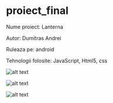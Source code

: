 # proiect_final

Nume proiect: Lanterna

Autor: Dumitras Andrei

Ruleaza pe: android

Tehnologii folosite: JavaScript, Html5, css


![alt text](https://github.com/Dumi98/proiect_final/blob/master/Captur%C4%83%20ecran%20(77).png "Logo Title Text 1")

![alt text](https://github.com/Dumi98/proiect_final/blob/master/Captur%C4%83%20ecran%20(78).png "Logo Title Text 1")

![alt text](https://github.com/Dumi98/proiect_final/blob/master/Captur%C4%83%20ecran%20(79).png "Logo Title Text 1")
